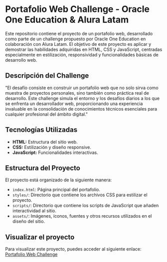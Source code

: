 # Portafolio Web Challenge - Oracle One Education & Alura Latam

Este repositorio contiene el proyecto de un portafolio web, desarrollado como parte de un challenge propuesto por Oracle One Education en colaboración con Alura Latam. El objetivo de este proyecto es aplicar y demostrar las habilidades adquiridas en HTML, CSS y JavaScript, centradas especialmente en estilización, responsividad y funcionalidades básicas de desarrollo web.

## Descripción del Challenge

"El desafío consiste en construir un portafolio web que no solo sirva como muestra de proyectos personales, sino también como práctica real de desarrollo. Este challenge simula el entorno y los desafíos diarios a los que se enfrenta un desarrollador web, proporcionando una experiencia invaluable en la consolidación de conocimientos técnicos esenciales para cualquier profesional del ámbito digital."

## Tecnologías Utilizadas

- **HTML:** Estructura del sitio web.
- **CSS:** Estilización y diseño responsive.
- **JavaScript:** Funcionalidades interactivas.

## Estructura del Proyecto

El proyecto está organizado de la siguiente manera:

- `index.html`: Página principal del portafolio.
- `styles/`: Directorio que contiene los archivos CSS para estilizar el proyecto.
- `scripts/`: Directorio que contiene los scripts de JavaScript que añaden interactividad al sitio.
- `assets/`: Imágenes, íconos, fuentes y otros recursos utilizados en el diseño del sitio.

## Visualizar el proyecto

Para visualizar este proyecto, puedes acceder al siguiente enlace: [Portafolio Web Challenge](https://galaxypliego.github.io/portfolio-web-one/)